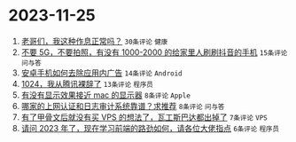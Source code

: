 # 2023-11-25

1. [老哥们，我这种作息正常吗？](https://www.v2ex.com/t/995027) `30条评论` `健康`
1. [不要 5G，不要拍照，有没有 1000-2000 的给家里人刷刷抖音的手机](https://www.v2ex.com/t/995030) `15条评论` `问与答`
1. [安卓手机如何去除应用内广告](https://www.v2ex.com/t/995035) `14条评论` `Android`
1. [1024，我从腾讯裸辞了](https://www.v2ex.com/t/995048) `13条评论` `程序员`
1. [有没有显示效果接近 mac 的显示器](https://www.v2ex.com/t/995040) `8条评论` `Apple`
1. [哪家的上网认证和日志审计系统靠谱？求推荐](https://www.v2ex.com/t/995025) `8条评论` `问与答`
1. [有了甲骨文后就没有买 VPS 的想法了，瓦工斯巴达都出掉了](https://www.v2ex.com/t/995044) `7条评论` `VPS`
1. [请问 2023 年了，现在学习前端的路劲如何，请各位大佬指点](https://www.v2ex.com/t/995047) `6条评论` `程序员`
